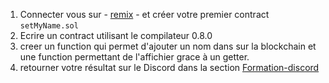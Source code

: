 1. Connecter vous sur - [remix](https://remix.ethereum.org/) - et créer votre premier contract `setMyName.sol`
2. Ecrire un contract utilisant le compilateur 0.8.0
3. creer un function qui permet d'ajouter un nom dans sur la blockchain et une function permettant de l'affichier grace à un getter. 
4. retourner votre résultat sur le Discord dans la section [Formation-discord](https://discord.gg/jdfRnEJBgY)